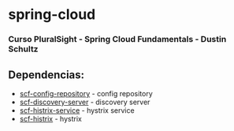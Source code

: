 # spring-cloud

### Curso PluralSight - Spring Cloud Fundamentals - Dustin Schultz

## Dependencias:
* [scf-config-repository](https://github.com/dsholtz/scf-config-repository) - config repository
* [scf-discovery-server](https://github.com/dustinschultz/scf-discovery-server) - discovery server
* [scf-histrix-service](https://github.com/rodrigoandrade/scf-hystrix-datetime-service) - hystrix service
* [scf-histrix](https://github.com/rodrigoandrade/scf-hystrix-datetime-app) - hystrix          
              
